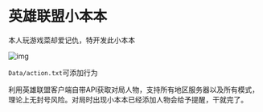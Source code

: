 # 英雄联盟小本本
本人玩游戏菜却爱记仇，特开发此小本本

![img](https://z3.ax1x.com/2021/05/17/g2Y9M9.png)

`Data/action.txt`可添加行为

利用英雄联盟客户端自带API获取对局人物，支持所有地区服务器以及所有模式，理论上无封号风险。对局时出现小本本已经添加人物会给予提醒，干就完了。